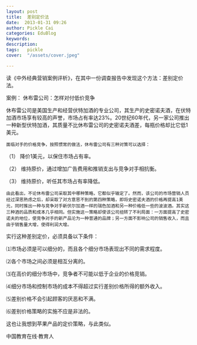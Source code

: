 ```yaml
---
layout: post  
title:  差别定价法  
date:  2013-01-31 09:26  
author: Pickle Cai  
categories: EduBlog  
keywords: 
description:   
tags:	pickle   
cover:  "/assets/cover.jpeg"  

---  
```

    
读《中外经典营销案例评析》，在其中一份调查报告中发现这个方法：差别定价法。

案例：        休布雷公司：怎样对付低价竞争

 休布雷公司是美国生产和经营伏特加酒的专业公司，其生产的史密诺夫酒，在伏特加酒市场享有较高的声誉，市场占有率达23%。20世纪60年代，另一家公司推出一种新型伏特加酒，其质量不比休布雷公司的史密诺夫酒差，每瓶价格却比它低1美元。

    面临对手的价格竞争，按照惯常的做法，休布雷公司有三种对策可以选择：

（1）   降价1美元，以保住市场占有率。

（2）   维持原价，通过增加广告费用和推销支出与竞争对手相抗衡。

（3）   维持原价，听任其市场占有率降低。

    由此看出，不论休布雷公司采取其中哪种策略，它都似乎输定了。然而，该公司的市场营销人员经过深思熟虑之后，却采取了对方意思不到的第四种策略，即将史密诺夫酒的价格再提高1美元，同时推出一种与竞争对手新伏尔加酒一样的瑞色加酒和另一种价格低一些的波波酒。其实这三种酒的品质和成本几乎相同。但实施这一策略却使该公司扭转了不利局面：一方面提高了史密诺夫的地位，使竞争对手的新产品沦为一种普通的品牌；另一方面不影响公司的销售收入，而且由于销售量大增，使得利润大增。



实行这种差别定价，必须具备以下条件：





⑴市场必须是可以细分的，而且各个细分市场表现出不同的需求程度。





⑵各个市场之间必须是相互分离的。





⑶在高价的细分市场中，竞争者不可能以低于企业的价格竞销。





⑷细分市场和控制市场的成本不得超过实行差别价格所得的额外收入。





⑸差别价格不会引起顾客的厌恶和不满。





⑹差别价格策略的实施不应是非法的。

这也让我想到苹果产品的定价策略，与此类似。						

		    
 中国教育在线·教育人

